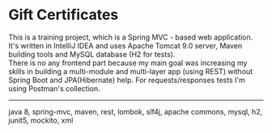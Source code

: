 # Gift Certificates

This is a training project, which is a Spring MVC - based web application. It's written in IntelliJ IDEA and uses Apache Tomcat 9.0 server, Maven building tools and MySQL database (H2 for tests).\
There is no any frontend part because my main goal was increasing my skills in building a multi-module and multi-layer app (using REST) without Spring Boot and JPA(Hibernate) help. For requests/responses tests I'm using Postman's collection.
____
java 8, spring-mvc, maven, rest, lombok, slf4j, apache commons, mysql, h2, junit5, mockito, xml
